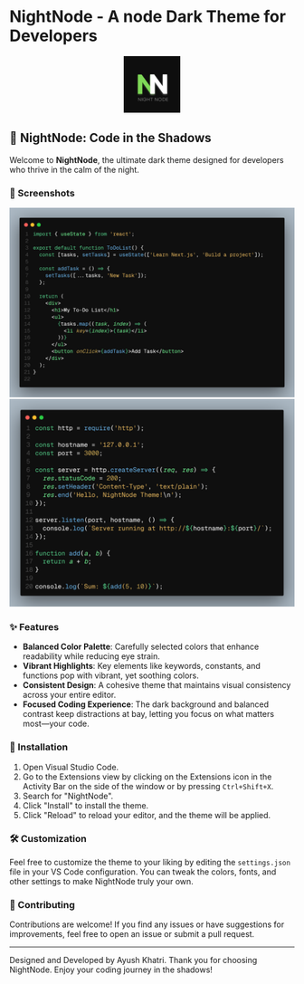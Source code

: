 # NightNode - A node Dark Theme for Developers

<p align="center">
  <img alt="Night Node Logo" src="images/night-node-logo.png" width="100" />
</p>

## 🌙 NightNode: Code in the Shadows

Welcome to **NightNode**, the ultimate dark theme designed for developers who thrive in the calm of the night.

### 📸 Screenshots

![NightNode in Action](images/snippet-1.png)
![NightNode in Action](images/snippet-2.png)

### ✨ Features

- **Balanced Color Palette**: Carefully selected colors that enhance readability while reducing eye strain.
- **Vibrant Highlights**: Key elements like keywords, constants, and functions pop with vibrant, yet soothing colors.
- **Consistent Design**: A cohesive theme that maintains visual consistency across your entire editor.
- **Focused Coding Experience**: The dark background and balanced contrast keep distractions at bay, letting you focus on what matters most—your code.
<!--

### 🎨 Color Palette

- **Functions**: `#53CB87` (Green-Teal)
- **Keywords**: `#FF715B` (Coral Red)
- **Constants**: `#FFD700` (Golden Yellow)
- **Numbers**: `#FFCD38` (Amber Yellow)
- **Strings**: `#79C0FF` (Azure Blue)
- **Comments**: `#5A6470` (Cool Gray)
- **Operators**: `#F7768E` (Pink-Red)
- **Errors**: `#FF5555` (Bright Red)
- **Background**: `#1C1F24` (Charcoal Gray)
- **Highlights**: `#262A2F` (Lighter Charcoal) -->

### 🚀 Installation

1. Open Visual Studio Code.
2. Go to the Extensions view by clicking on the Extensions icon in the Activity Bar on the side of the window or by pressing `Ctrl+Shift+X`.
3. Search for "NightNode".
4. Click "Install" to install the theme.
5. Click "Reload" to reload your editor, and the theme will be applied.

### 🛠 Customization

Feel free to customize the theme to your liking by editing the `settings.json` file in your VS Code configuration. You can tweak the colors, fonts, and other settings to make NightNode truly your own.

### 🤝 Contributing

Contributions are welcome! If you find any issues or have suggestions for improvements, feel free to open an issue or submit a pull request.

---

Designed and Developed by Ayush Khatri.
Thank you for choosing NightNode. Enjoy your coding journey in the shadows!
